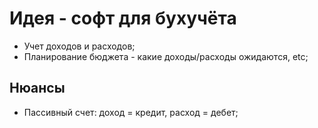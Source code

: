 Идея - софт для бухучёта
========================

- Учет доходов и расходов;
- Планирование бюджета - какие доходы/расходы ожидаются, etc;

Нюансы
------

- Пассивный счет: доход = кредит, расход = дебет;